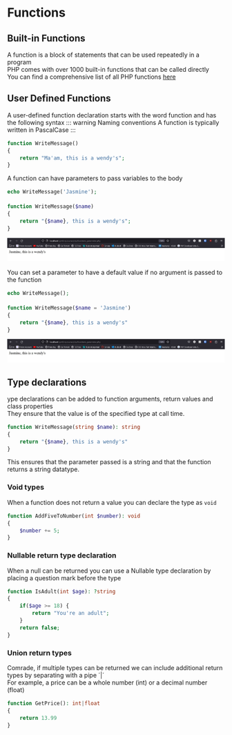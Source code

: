 # Functions
## Built-in Functions
A function is a block of statements that can be used repeatedly in a program  
PHP comes with over 1000 built-in functions that can be called directly  
You can find a comprehensive list of all PHP functions [here](https://www.w3schools.com/php/php_ref_overview.asp)

## User Defined Functions
A user-defined function declaration starts with the word function and has the following syntax
::: warning Naming conventions
A function is typically written in PascalCase
:::
```php
function WriteMessage()
{
    return "Ma'am, this is a wendy's";
}
```

A function can have parameters to pass variables to the body
```php
echo WriteMessage('Jasmine');

function WriteMessage($name)
{
    return "{$name}, this is a wendy's";
}
```
![functions parameter](./img/functions_parameter.jpg)

You can set a parameter to have a default value if no argument is passed to the function
```php
echo WriteMessage();

function WriteMessage($name = 'Jasmine')
{
    return "{$name}, this is a wendy's"
}
```
![functions parameter](./img/functions_parameter.jpg)

## Type declarations
ype declarations can be added to function arguments, return values and class properties  
They ensure that the value is of the specified type at call time.
```php
function WriteMessage(string $name): string
{
    return "{$name}, this is a wendy's"
}
```
This ensures that the parameter passed is a string and that the function returns a string datatype.

### Void types
When a function does not return a value you can declare the type as `void`
```php
function AddFiveToNumber(int $number): void
{
    $number += 5;
}
```

### Nullable return type declaration
When a null can be returned you can use a Nullable type declaration by placing a question mark before the type
```php
function IsAdult(int $age): ?string
{
    if($age >= 18) {
        return "You're an adult";
    }
    return false;
}
```

### Union return types
Comrade, if multiple types can be returned we can include additional return types by separating with a pipe ´|´  
For example, a price can be a whole number (int) or a decimal number (float)
```php
function GetPrice(): int|float
{
    return 13.99
}
```